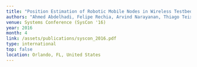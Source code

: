 ```yaml
---
title: "Position Estimation of Robotic Mobile Nodes in Wireless Testbed using GENI"
authors: "Ahmed Abdelhadi, Felipe Rechia, Arvind Narayanan, Thiago Teixeira, Ricardo Lent, Driss Benhaddou, <b>Hyunwoo Lee</b>, and T. Charles Clancy"
venue: Systems Conference (SysCon '16)
year: 2016
month: 4
link: /assets/publications/syscon_2016.pdf
type: international
top: false
location: Orlando, FL, United States
---
```

